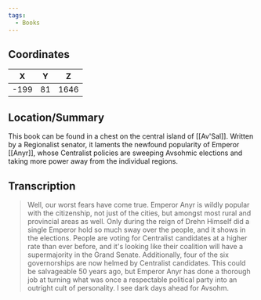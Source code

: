 ```yaml
---
tags:
  - Books
---
```


## Coordinates
| **X** | **Y** | **Z** |
| :---: | :---: | :---: |
| -199  |  81   | 1646  |

## Location/Summary
This book can be found in a chest on the central island of [[Av'Sal]]. Written by a Regionalist senator, it laments the newfound popularity of Emperor [[Anyr]], whose Centralist policies are sweeping Avsohmic elections and taking more power away from the individual regions.

## Transcription
> Well, our worst fears have come true. Emperor Anyr is wildly popular with the citizenship, not just of the cities, but amongst most rural and provincial areas as well. Only during the reign of Drehn Himself did a single Emperor hold so much sway over the people, and it shows in the elections. People are voting for Centralist candidates at a higher rate than ever before, and it's looking like their coalition will have a supermajority in the Grand Senate. Additionally, four of the six governorships are now helmed by Centralist candidates. This could be salvageable 50 years ago, but Emperor Anyr has done a thorough job at turning what was once a respectable political party into an outright cult of personality. I see dark days ahead for Avsohm.

